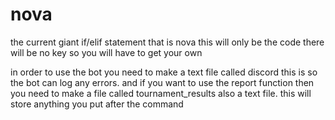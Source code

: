 # nova

the current giant if/elif statement that is nova
this will only be the code there will be no key so you will have to get your own

in order to use the bot you need to make a text file called discord this is so the bot can log any errors.
and if you want to use the report function then you need to make a file called tournament_results also a text file. this will store anything you put after the command
